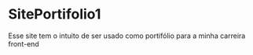 # SitePortifolio1

Esse site tem o intuito de ser usado como portifólio para a minha carreira front-end

